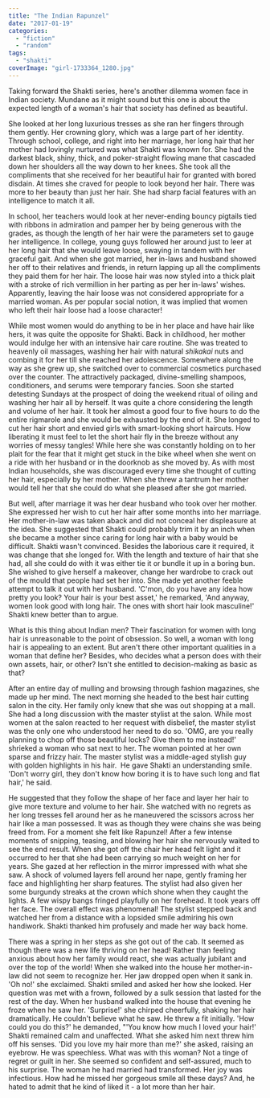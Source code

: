 ```yaml
---
title: "The Indian Rapunzel"
date: "2017-01-19"
categories: 
  - "fiction"
  - "random"
tags: 
  - "shakti"
coverImage: "girl-1733364_1280.jpg"
---
```


Taking forward the Shakti series, here's another dilemma women face in Indian society. Mundane as it might sound but this one is about the expected length of a woman's hair that society has defined as beautiful.

She looked at her long luxurious tresses as she ran her fingers through them gently. Her crowning glory, which was a large part of her identity. Through school, college, and right into her marriage, her long hair that her mother had lovingly nurtured was what Shakti was known for. She had the darkest black, shiny, thick, and poker-straight flowing mane that cascaded down her shoulders all the way down to her knees. She took all the compliments that she received for her beautiful hair for granted with bored disdain. At times she craved for people to look beyond her hair. There was more to her beauty than just her hair. She had sharp facial features with an intelligence to match it all.

In school, her teachers would look at her never-ending bouncy pigtails tied with ribbons in admiration and pamper her by being generous with the grades, as though the length of her hair were the parameters set to gauge her intelligence. In college, young guys followed her around just to leer at her long hair that she would leave loose, swaying in tandem with her graceful gait. And when she got married, her in-laws and husband showed her off to their relatives and friends, in return lapping up all the compliments they paid them for her hair. The loose hair was now styled into a thick plait with a stroke of rich vermillion in her parting as per her in-laws' wishes. Apparently, leaving the hair loose was not considered appropriate for a married woman. As per popular social notion, it was implied that women who left their hair loose had a loose character!

While most women would do anything to be in her place and have hair like hers, it was quite the opposite for Shakti. Back in childhood, her mother would indulge her with an intensive hair care routine. She was treated to heavenly oil massages, washing her hair with natural _shikakai_ nuts and combing it for her till she reached her adolescence. Somewhere along the way as she grew up, she switched over to commercial cosmetics purchased over the counter. The attractively packaged, divine-smelling shampoos, conditioners, and serums were temporary fancies. Soon she started detesting Sundays at the prospect of doing the weekend ritual of oiling and washing her hair all by herself. It was quite a chore considering the length and volume of her hair. It took her almost a good four to five hours to do the entire rigmarole and she would be exhausted by the end of it. She longed to cut her hair short and envied girls with smart-looking short haircuts. How liberating it must feel to let the short hair fly in the breeze without any worries of messy tangles! While here she was constantly holding on to her plait for the fear that it might get stuck in the bike wheel when she went on a ride with her husband or in the doorknob as she moved by. As with most Indian households, she was discouraged every time she thought of cutting her hair, especially by her mother. When she threw a tantrum her mother would tell her that she could do what she pleased after she got married.

But well, after marriage it was her dear husband who took over her mother. She expressed her wish to cut her hair after some months into her marriage. Her mother-in-law was taken aback and did not conceal her displeasure at the idea. She suggested that Shakti could probably trim it by an inch when she became a mother since caring for long hair with a baby would be difficult. Shakti wasn't convinced. Besides the laborious care it required, it was change that she longed for. With the length and texture of hair that she had, all she could do with it was either tie it or bundle it up in a boring bun. She wished to give herself a makeover, change her wardrobe to crack out of the mould that people had set her into. She made yet another feeble attempt to talk it out with her husband. 'C'mon, do you have any idea how pretty you look? Your hair is your best asset,' he remarked, 'And anyway, women look good with long hair. The ones with short hair look masculine!' Shakti knew better than to argue.

What is this thing about Indian men? Their fascination for women with long hair is unreasonable to the point of obsession. So well, a woman with long hair is appealing to an extent. But aren't there other important qualities in a woman that define her? Besides, who decides what a person does with their own assets, hair, or other? Isn't she entitled to decision-making as basic as that?

After an entire day of mulling and browsing through fashion magazines, she made up her mind. The next morning she headed to the best hair cutting salon in the city. Her family only knew that she was out shopping at a mall. She had a long discussion with the master stylist at the salon. While most women at the salon reacted to her request with disbelief, the master stylist was the only one who understood her need to do so. 'OMG, are you really planning to chop off those beautiful locks? Give them to me instead!' shrieked a woman who sat next to her. The woman pointed at her own sparse and frizzy hair. The master stylist was a middle-aged stylish guy with golden highlights in his hair.  He gave Shakti an understanding smile. 'Don't worry girl, they don't know how boring it is to have such long and flat hair,' he said.

He suggested that they follow the shape of her face and layer her hair to give more texture and volume to her hair. She watched with no regrets as her long tresses fell around her as he maneuvered the scissors across her hair like a man possessed. It was as though they were chains she was being freed from. For a moment she felt like Rapunzel! After a few intense moments of snipping, teasing, and blowing her hair she nervously waited to see the end result. When she got off the chair her head felt light and it occurred to her that she had been carrying so much weight on her for years. She gazed at her reflection in the mirror impressed with what she saw. A shock of volumed layers fell around her nape, gently framing her face and highlighting her sharp features. The stylist had also given her some burgundy streaks at the crown which shone when they caught the lights. A few wispy bangs fringed playfully on her forehead. It took years off her face. The overall effect was phenomenal! The stylist stepped back and watched her from a distance with a lopsided smile admiring his own handiwork. Shakti thanked him profusely and made her way back home.

There was a spring in her steps as she got out of the cab. It seemed as though there was a new life thriving on her head! Rather than feeling anxious about how her family would react, she was actually jubilant and over the top of the world! When she walked into the house her mother-in-law did not seem to recognize her. Her jaw dropped open when it sank in. 'Oh no!' she exclaimed. Shakti smiled and asked her how she looked. Her question was met with a frown, followed by a sulk session that lasted for the rest of the day. When her husband walked into the house that evening he froze when he saw her. 'Surprise!' she chirped cheerfully, shaking her hair dramatically. He couldn't believe what he saw. He threw a fit initially. 'How could you do this?' he demanded, "'You know how much I loved your hair!' Shakti remained calm and unaffected. What she asked him next threw him off his senses. 'Did you love my hair more than me?' she asked, raising an eyebrow. He was speechless. What was with this woman? Not a tinge of regret or guilt in her. She seemed so confident and self-assured, much to his surprise. The woman he had married had transformed. Her joy was infectious. How had he missed her gorgeous smile all these days? And, he hated to admit that he kind of liked it - a lot more than her hair.
